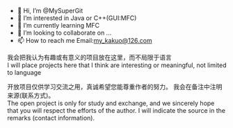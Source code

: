- 👋 Hi, I’m @MySuperGit
- 👀 I’m interested in Java or C++(GUI:MFC)
- 🌱 I’m currently learning MFC
- 💞️ I’m looking to collaborate on ...
- 📫 How to reach me Email:my_kakuo@126.com


我会把我认为有趣或有意义的项目放在这里，而不局限于语言  
I will place projects here that I think are interesting or meaningful, not limited to language

开放项目仅供学习交流之用，真诚希望您能尊重作者的努力。 我会在备注中注明来源(联系方式)。  
The open project is only for study and exchange, and we sincerely hope that you will respect the efforts of the author.  I will indicate the source in the remarks (contact information).
<!---
MySuperGit/MySuperGit 是一个 ✨ 特殊的 ✨ 存储库，因为它的 `README.md`（此文件）出现在您的 GitHub 个人资料中。
You can click the Preview link to take a look at your changes.
--->

